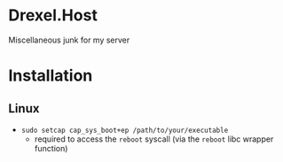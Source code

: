 # Drexel.Host
Miscellaneous junk for my server

# Installation
## Linux
* `sudo setcap cap_sys_boot+ep /path/to/your/executable`
  * required to access the `reboot` syscall (via the `reboot` libc wrapper function)